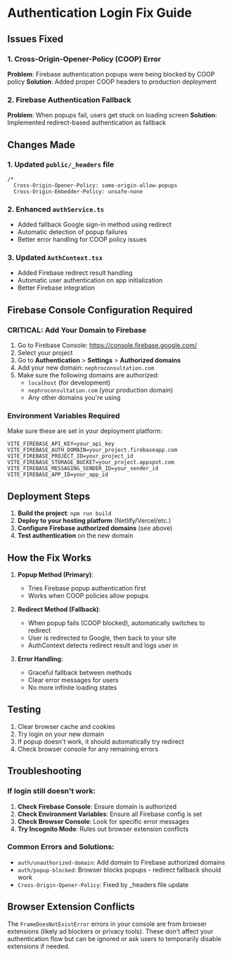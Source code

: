 # Authentication Login Fix Guide

## Issues Fixed

### 1. Cross-Origin-Opener-Policy (COOP) Error
**Problem**: Firebase authentication popups were being blocked by COOP policy
**Solution**: Added proper COOP headers to production deployment

### 2. Firebase Authentication Fallback
**Problem**: When popups fail, users get stuck on loading screen
**Solution**: Implemented redirect-based authentication as fallback

## Changes Made

### 1. Updated `public/_headers` file
```
/*
  Cross-Origin-Opener-Policy: same-origin-allow-popups
  Cross-Origin-Embedder-Policy: unsafe-none
```

### 2. Enhanced `authService.ts`
- Added fallback Google sign-in method using redirect
- Automatic detection of popup failures
- Better error handling for COOP policy issues

### 3. Updated `AuthContext.tsx`
- Added Firebase redirect result handling
- Automatic user authentication on app initialization
- Better Firebase integration

## Firebase Console Configuration Required

### CRITICAL: Add Your Domain to Firebase

1. Go to Firebase Console: https://console.firebase.google.com/
2. Select your project
3. Go to **Authentication** > **Settings** > **Authorized domains**
4. Add your new domain: `nephroconsultation.com`
5. Make sure the following domains are authorized:
   - `localhost` (for development)
   - `nephroconsultation.com` (your production domain)
   - Any other domains you're using

### Environment Variables Required

Make sure these are set in your deployment platform:

```
VITE_FIREBASE_API_KEY=your_api_key
VITE_FIREBASE_AUTH_DOMAIN=your_project.firebaseapp.com
VITE_FIREBASE_PROJECT_ID=your_project_id
VITE_FIREBASE_STORAGE_BUCKET=your_project.appspot.com
VITE_FIREBASE_MESSAGING_SENDER_ID=your_sender_id
VITE_FIREBASE_APP_ID=your_app_id
```

## Deployment Steps

1. **Build the project**: `npm run build`
2. **Deploy to your hosting platform** (Netlify/Vercel/etc.)
3. **Configure Firebase authorized domains** (see above)
4. **Test authentication** on the new domain

## How the Fix Works

1. **Popup Method (Primary)**: 
   - Tries Firebase popup authentication first
   - Works when COOP policies allow popups

2. **Redirect Method (Fallback)**:
   - When popup fails (COOP blocked), automatically switches to redirect
   - User is redirected to Google, then back to your site
   - AuthContext detects redirect result and logs user in

3. **Error Handling**:
   - Graceful fallback between methods
   - Clear error messages for users
   - No more infinite loading states

## Testing

1. Clear browser cache and cookies
2. Try login on your new domain
3. If popup doesn't work, it should automatically try redirect
4. Check browser console for any remaining errors

## Troubleshooting

### If login still doesn't work:

1. **Check Firebase Console**: Ensure domain is authorized
2. **Check Environment Variables**: Ensure all Firebase config is set
3. **Check Browser Console**: Look for specific error messages
4. **Try Incognito Mode**: Rules out browser extension conflicts

### Common Errors and Solutions:

- `auth/unauthorized-domain`: Add domain to Firebase authorized domains
- `auth/popup-blocked`: Browser blocks popups - redirect fallback should work
- `Cross-Origin-Opener-Policy`: Fixed by _headers file update

## Browser Extension Conflicts

The `FrameDoesNotExistError` errors in your console are from browser extensions (likely ad blockers or privacy tools). These don't affect your authentication flow but can be ignored or ask users to temporarily disable extensions if needed.
